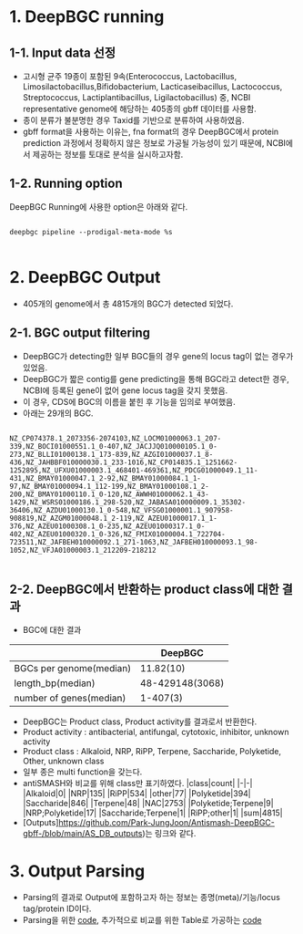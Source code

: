 # 1. DeepBGC running
## 1-1. Input data 선정 
* 고시형 균주 19종이 포함된 9속(Enterococcus, Lactobacillus, Limosilactobacillus,Bifidobacterium, Lacticaseibacillus, Lactococcus, Streptococcus, Lactiplantibacillus, Ligilactobacillus) 중, NCBI representative genome에 해당하는 405종의 gbff 데이터를 사용함.
* 종이 분류가 불분명한  경우 Taxid를 기반으로 분류하여 사용하였음. 
* gbff format을 사용하는 이유는, fna format의 경우 DeepBGC에서 protein prediction 과정에서 정확하지 않은 정보로 가공될 가능성이 있기 때문에, NCBI에서 제공하는 정보를 토대로 분석을 실시하고자함. 

## 1-2. Running option
DeepBGC Running에 사용한 option은 아래와 같다. 
<pre>
<code>
deepbgc pipeline --prodigal-meta-mode %s
</code>
</pre>

# 2. DeepBGC Output
+ 405개의 genome에서 총 4815개의 BGC가 detected 되었다. 
## 2-1. BGC output filtering 
+ DeepBGC가 detecting한 일부 BGC들의 경우 gene의 locus tag이 없는 경우가 있었음.
+ DeepBGC가 짧은 contig를 gene predicting을 통해 BGC라고 detect한 경우, NCBI에 등록된 gene이 없어 gene locus tag을 갖지 못했음.
+ 이 경우, CDS에 BGC의 이름을 붙힌 후 기능을 임의로 부여했음. 
+ 아래는 29개의 BGC.
<pre>
<code>
NZ_CP074378.1_2073356-2074103,NZ_LOCM01000063.1_207-339,NZ_BOCI01000551.1_0-407,NZ_JACJJQ010000105.1_0-273,NZ_BLLI01000138.1_173-839,NZ_AZGI01000037.1_8-436,NZ_JAHBBF010000030.1_233-1016,NZ_CP014835.1_1251662-1252895,NZ_UFXU01000003.1_468401-469361,NZ_PDCG01000049.1_11-431,NZ_BMAY01000047.1_2-92,NZ_BMAY01000084.1_1-97,NZ_BMAY01000094.1_112-199,NZ_BMAY01000108.1_2-200,NZ_BMAY01000110.1_0-120,NZ_AWWH01000062.1_43-1429,NZ_WSRS01000186.1_298-520,NZ_JABASA010000009.1_35302-36406,NZ_AZDU01000130.1_0-548,NZ_VFSG01000001.1_907958-908819,NZ_AZGM01000048.1_2-119,NZ_AZEU01000017.1_1-376,NZ_AZEU01000308.1_0-235,NZ_AZEU01000317.1_0-402,NZ_AZEU01000320.1_0-326,NZ_FMIX01000004.1_722704-723511,NZ_JAFBEH010000092.1_271-1063,NZ_JAFBEH010000093.1_98-1052,NZ_VFJA01000003.1_212209-218212
</code>
</pre>

## 2-2. DeepBGC에서 반환하는 product class에 대한 결과
+ BGC에 대한 결과

||DeepBGC|
|-|-|
|BGCs per genome(median)|11.82(10)|
|length_bp(median)|48-429148(3068)|
|number of genes(median)|1-407(3)|

+ DeepBGC는 Product class, Product activity를 결과로서 반환한다.
+ Product activity : antibacterial, antifungal, cytotoxic, inhibitor, unknown activity
+ Product class : Alkaloid, NRP, RiPP, Terpene, Saccharide, Polyketide, Other, unknown class
+ 일부 종은 multi function을 갖는다. 
+ antiSMASH와 비교를 위해 class만 표기하였다. 
|class|count|
|-|-|
|Alkaloid|0|
|NRP|135|
|RiPP|534|
|other|77|
|Polyketide|394|
|Saccharide|846|
|Terpene|48|
|NAC|2753|
|Polyketide;Terpene|9|
|NRP;Polyketide|17|
|Saccharide;Terpene|1|
|RiPP;other|1|
|sum|4815|
+ [Outputs]https://github.com/Park-JungJoon/Antismash-DeepBGC-gbff-/blob/main/AS_DB_outputs)는 링크와 같다. 


# 3. Output Parsing
+ Parsing의 결과로 Output에 포함하고자 하는 정보는 종명(meta)/기능/locus tag/protein ID이다. 
+ Parsing을 위한 [code]([https://github.com/Park-JungJoon/Antismash-DeepBGC-gbff-/blob/main/codes](https://github.com/Park-JungJoon/Antismash-DeepBGC-gbff-/blob/main/Codes/DeepBGC%20locustag%20parsing.md)), 추가적으로 비교를 위한 Table로 가공하는 [code](https://github.com/Park-JungJoon/Antismash-DeepBGC-gbff-/blob/main/Codes/db%20locus%20tag%20parsing%20file%20reprocessing.md)
